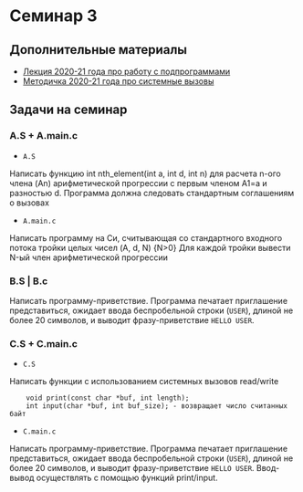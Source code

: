 # Семинар 3

## Дополнительные материалы

* [Лекция 2020-21 года про работу с подпрограммами](https://github.com/blackav/hse-caos-2020/tree/master/00-lectures/16-asm-3)
* [Методичка 2020-21 года про системные вызовы](https://github.com/blackav/hse-caos-2020/tree/master/10-asm4)

## Задачи на семинар

### A.S + A.main.c

* ```A.S```

Написать функцию int nth_element(int a, int d, int n) для расчета n-ого члена (An) арифметической прогрессии
с первым членом A1=a и разностью d.
Программа должна следовать стандартным соглашениям о вызовах

* ```A.main.c```

Написать программу на Си, считывающая со стандартного входного потока тройки целых чисел (A, d, N) {N>0}
Для каждой тройки вывести N-ый член арифметической прогрессии

### B.S | B.c

Написать программу-приветствие.
Программа печатает приглашение представиться, ожидает ввода беспробельной строки (```USER```), длиной не более 20 символов,
и выводит фразу-приветствие ```HELLO USER```.

### C.S + C.main.c

* ```C.S```

Написать функции с использованием системных вызовов read/write

```
    void print(const char *buf, int length);
    int input(char *buf, int buf_size); - возвращает число считанных байт
```

* ```C.main.c```

Написать программу-приветствие.
Программа печатает приглашение представиться, ожидает ввода беспробельной строки (```USER```), длиной не более 20 символов,
и выводит фразу-приветствие ```HELLO USER```. Ввод-вывод осуществлять с помощью функций print/input.

